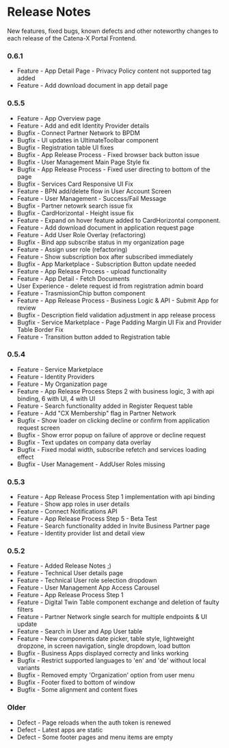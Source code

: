 # Release Notes

New features, fixed bugs, known defects and other noteworthy changes to each release of the Catena-X Portal Frontend.


### 0.6.1
* Feature - App Detail Page - Privacy Policy content not supported tag added
* Feature - Add download document in app detail page


### 0.5.5

* Feature - App Overview page
* Feature - Add and edit Identity Provider details
* Bugfix - Connect Partner Network to BPDM
* Bugfix - UI updates in UltimateToolbar component
* Bugfix - Registration table UI fixes
* Bugfix - App Release Process - Fixed browser back button issue
* Bugfix - User Management Main Page Style fix
* Bugfix - App Release Process - Fixed user directing to bottom of the page
* Bugfix - Services Card Responsive UI Fix
* Feature - BPN add/delete flow in User Account Screen
* Feature - User Management - Success/Fail Message
* Bugfix - Partner netowrk search issue fix
* Bugfix - CardHorizontal - Height issue fix
* Feature - Expand on hover feature added to  CardHorizontal component.
* Feature - Add download document in application request page
* Feature - Add User Role Overlay (refactoring)
* Bugfix - Bind app subscribe status in my organization page
* Feature - Assign user role (refactoring)
* Feature - Show subscription box after subscribed immediately
* Bugfix - App Marketplace - Subscription Button update needed
* Feature - App Release Process - upload functionality
* Feature - App Detail - Fetch Documents
* User Experience - delete request id from registration admin board
* Feature - TrasmissionChip button component
* Feature - App Release Process - Business Logic & API - Submit App for review
* Bugfix - Description field validation adjustment in app release process
* Bugfix - Service Marketplace - Page Padding Margin UI Fix and Provider Table Border Fix 
* Feature - Transition button added to Registration table



### 0.5.4

* Feature - Service Marketplace
* Feature - Identity Providers
* Feature - My Organization page
* Feature - App Release Process Steps 2 with business logic, 3 with api binding, 6 with UI, 4 with UI
* Feature - Search functionality added in Register Request table
* Feature - Add "CX Membership" flag in Partner Network
* Bugfix - Show loader on clicking decline or confirm from application request screen
* Bugfix - Show error popup on failure of approve or decline request
* Bugfix - Text updates on company data overlay
* Bugfix - Fixed modal width, subscribe refetch and services loading effect
* Bugfix - User Management - AddUser Roles missing


### 0.5.3

* Feature - App Release Process Step 1 implementation with api binding
* Feature - Show app roles in user details
* Feature - Connect Notifications API
* Feature - App Release Process Step 5 - Beta Test
* Feature - Search functionality added in Invite Business Partner page
* Feature - Identity provider list and detail view


### 0.5.2

* Feature - Added Release Notes ;)
* Feature - Technical User details page
* Feature - Technical User role selection dropdown
* Feature - User Management App Access Carousel
* Feature - App Release Process Step 1
* Feature - Digital Twin Table component exchange and deletion of faulty filters
* Feature - Partner Network single search for multiple endpoints & UI update
* Feature - Search in User and App User table
* Feature - New components date picker, table style, lightweight dropzone, in screen navigation, single dropdown, load button
* Bugfix - Business Apps displayed correcty and links working
* Bugfix - Restrict supported languages to 'en' and 'de' without local variants
* Bugfix - Removed empty 'Organization' option from user menu
* Bugfix - Footer fixed to bottom of window
* Bugfix - Some alignment and content fixes


### Older

* Defect - Page reloads when the auth token is renewed
* Defect - Latest apps are static
* Defect - Some footer pages and menu items are empty
